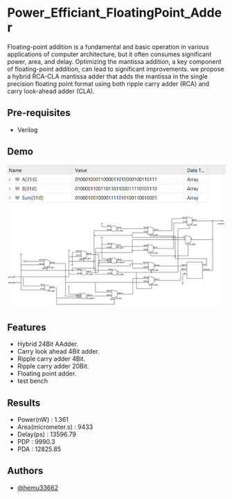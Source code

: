 # Power_Efficiant_FloatingPoint_Adder
 Floating-point addition is a fundamental and basic operation in various applications of computer architecture, but it often consumes significant power, area, and delay. Optimizing the mantissa addition, a key component of floating-point addition, can lead to significant improvements.
 we propose a hybrid RCA-CLA mantissa adder that adds the mantissa in the single precision floating point format using both ripple carry adder (RCA) and carry look-ahead adder (CLA).


Pre-requisites
--------------

- Verilog
## Demo

![Results](Floating_Point_Addder_Result.png)
![Results](FPA.jpg)

## Features

- Hybrid 24Bit AAdder.
- Carry look ahead 4Bit adder.
- Ripple carry adder 4Bit.
- Ripple carry adder 20Bit.
- Floating point adder.
- test bench



## Results

- Power(nW)           : 1.361
- Area(micrometer.s)  : 9433
- Delay(ps)           : 13596.79
- PDP                 : 9990.3  
- PDA                 : 12825.85

## Authors

- [@hemu33662](https://github.com/hemu33662)
